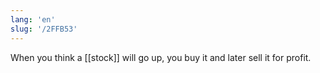 ```yaml
---
lang: 'en'
slug: '/2FFB53'
---
```


When you think a [[stock]] will go up, you buy it and later sell it for profit.
